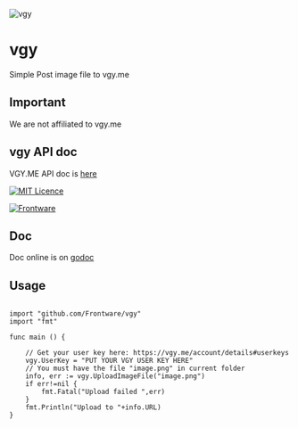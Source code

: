 ![vgy](https://vgy.me/static/img/public/logo/navbar.png)
# vgy

Simple Post image file to vgy.me

## Important

We are not affiliated to vgy.me

## vgy API doc

VGY.ME API doc is [here](https://vgy.me/api)

[![MIT Licence](https://badges.frapsoft.com/os/mit/mit.svg?v=103)](https://opensource.org/licenses/mit-license.php)

[![Frontware](https://img.shields.io/badge/Developed%20by-Frontware-yellowgreen.svg)](https://www.frontware.com)

## Doc

Doc online is on [godoc](https://godoc.org/github.com/Frontware/vgy)

## Usage

```golang

import "github.com/Frontware/vgy"
import "fmt"

func main () {

    // Get your user key here: https://vgy.me/account/details#userkeys
    vgy.UserKey = "PUT YOUR VGY USER KEY HERE"
    // You must have the file "image.png" in current folder
    info, err := vgy.UploadImageFile("image.png")
    if err!=nil {
        fmt.Fatal("Upload failed ",err)
    }
    fmt.Println("Upload to "+info.URL)
}

```